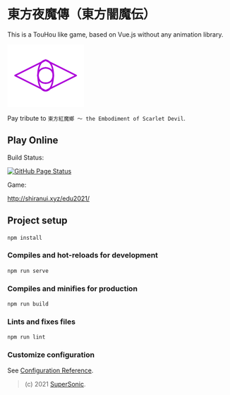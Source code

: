 # 東方夜魔傳（東方闇魔伝）

This is a TouHou like game, based on Vue.js without any animation library.

![EDU2021](src/assets/logo.svg)

Pay tribute to `東方紅魔鄉 ～ the Embodiment of Scarlet Devil`.

## Play Online

Build Status:

[![GitHub Page Status](https://github.com/supersonictw/edu2021/actions/workflows/main.yml/badge.svg)](https://github.com/supersonictw/edu2021/actions/workflows/main.yml)

Game:

<http://shiranui.xyz/edu2021/>

## Project setup
```
npm install
```

### Compiles and hot-reloads for development
```
npm run serve
```

### Compiles and minifies for production
```
npm run build
```

### Lints and fixes files
```
npm run lint
```

### Customize configuration
See [Configuration Reference](https://cli.vuejs.org/config/).

> (c) 2021 [SuperSonic](https://github.com/supersonictw).

